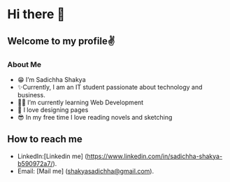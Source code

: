 # Hi there 👋
## Welcome to my profile✌️
### About Me
- 😁 I’m Sadichha Shakya
- ✨Currently, I am an IT student passionate about technology and business.
- 👩‍🎓 I’m currently learning Web Development
- 📝 I love designing pages
- 😎 In my free time I love reading novels and sketching
## How to reach me
- LinkedIn:[Linkedin me] (https://www.linkedin.com/in/sadichha-shakya-b590972a7/). <br/> 
- Email: [Mail me] (shakyasadichha@gmail.com). <br/>  


<!--
**sadichhashakya/sadichhashakya** is a ✨ _special_ ✨ repository because its `README.md` (this file) appears on your GitHub profile.

-->
